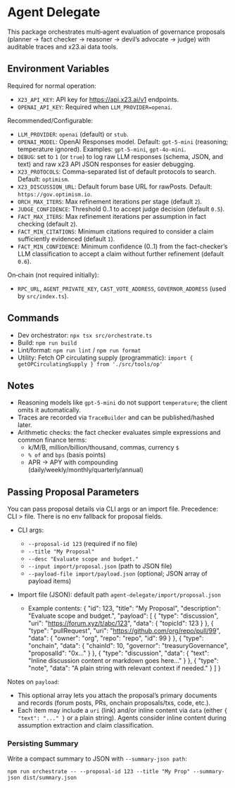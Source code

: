 # Agent Delegate

This package orchestrates multi‑agent evaluation of governance proposals (planner → fact checker → reasoner → devil’s advocate → judge) with auditable traces and x23.ai data tools.

## Environment Variables

Required for normal operation:

- `X23_API_KEY`: API key for https://api.x23.ai/v1 endpoints.
- `OPENAI_API_KEY`: Required when `LLM_PROVIDER=openai`.

Recommended/Configurable:

- `LLM_PROVIDER`: `openai` (default) or `stub`.
- `OPENAI_MODEL`: OpenAI Responses model. Default: `gpt-5-mini` (reasoning; temperature ignored). Examples: `gpt-5-mini`, `gpt-4o-mini`.
- `DEBUG`: set to `1` (or `true`) to log raw LLM responses (schema, JSON, and text) and raw x23 API JSON responses for easier debugging.
- `X23_PROTOCOLS`: Comma-separated list of default protocols to search. Default: `optimism`.
- `X23_DISCUSSION_URL`: Default forum base URL for rawPosts. Default: `https://gov.optimism.io`.
- `ORCH_MAX_ITERS`: Max refinement iterations per stage (default `2`).
- `JUDGE_CONFIDENCE`: Threshold 0..1 to accept judge decision (default `0.5`).
- `FACT_MAX_ITERS`: Max refinement iterations per assumption in fact checking (default `2`).
- `FACT_MIN_CITATIONS`: Minimum citations required to consider a claim sufficiently evidenced (default `1`).
- `FACT_MIN_CONFIDENCE`: Minimum confidence (0..1) from the fact-checker’s LLM classification to accept a claim without further refinement (default `0.6`).

On‑chain (not required initially):

- `RPC_URL`, `AGENT_PRIVATE_KEY`, `CAST_VOTE_ADDRESS`, `GOVERNOR_ADDRESS` (used by `src/index.ts`).

## Commands

- Dev orchestrator: `npx tsx src/orchestrate.ts`
- Build: `npm run build`
- Lint/format: `npm run lint` / `npm run format`
- Utility: Fetch OP circulating supply (programmatic): `import { getOPCirculatingSupply } from './src/tools/op'`

## Notes

- Reasoning models like `gpt-5-mini` do not support `temperature`; the client omits it automatically.
- Traces are recorded via `TraceBuilder` and can be published/hashed later.
- Arithmetic checks: the fact checker evaluates simple expressions and common finance terms:
  - k/M/B, million/billion/thousand, commas, currency `$`
  - `% of` and `bps` (basis points)
  - APR → APY with compounding (daily/weekly/monthly/quarterly/annual)

## Passing Proposal Parameters

You can pass proposal details via CLI args or an import file. Precedence: CLI > file. There is no env fallback for proposal fields.

- CLI args:

  - `--proposal-id 123` (required if no file)
  - `--title "My Proposal"`
  - `--desc "Evaluate scope and budget."`
  - `--input import/proposal.json` (path to JSON file)
  - `--payload-file import/payload.json` (optional; JSON array of payload items)

- Import file (JSON): default path `agent-delegate/import/proposal.json`
  - Example contents:
    {
    "id": 123,
    "title": "My Proposal",
    "description": "Evaluate scope and budget.",
    "payload": [
    { "type": "discussion", "uri": "https://forum.xyz/t/abc/123", "data": { "topicId": 123 } },
    { "type": "pullRequest", "uri": "https://github.com/org/repo/pull/99", "data": { "owner": "org", "repo": "repo", "id": 99 } },
    { "type": "onchain", "data": { "chainId": 10, "governor": "treasuryGovernance", "proposalId": "0x..." } },
    { "type": "discussion", "data": { "text": "Inline discussion content or markdown goes here..." } },
    { "type": "note", "data": "A plain string with relevant context if needed." }
    ]
    }

Notes on `payload`:

- This optional array lets you attach the proposal’s primary documents and records (forum posts, PRs, onchain proposals/txs, code, etc.).
- Each item may include a `uri` (link) and/or inline content via `data` (either `{ "text": "..." }` or a plain string). Agents consider inline content during assumption extraction and claim classification.

### Persisting Summary

Write a compact summary to JSON with `--summary-json path`:

```
npm run orchestrate -- --proposal-id 123 --title "My Prop" --summary-json dist/summary.json
```
